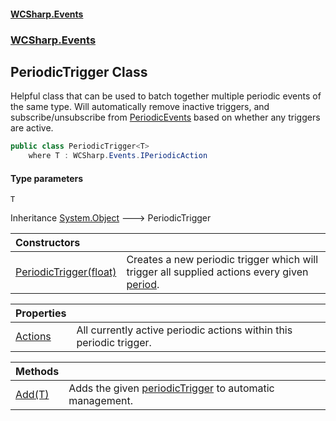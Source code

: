 #### [WCSharp.Events](README.md 'README')
### [WCSharp.Events](WCSharp.Events.md 'WCSharp.Events')

## PeriodicTrigger<T> Class

Helpful class that can be used to batch together multiple periodic events of the same type. Will automatically remove inactive triggers, and  
subscribe/unsubscribe from [PeriodicEvents](WCSharp.Events.PeriodicEvents.md 'WCSharp.Events.PeriodicEvents') based on whether any triggers are active.

```csharp
public class PeriodicTrigger<T>
    where T : WCSharp.Events.IPeriodicAction
```
#### Type parameters

<a name='WCSharp.Events.PeriodicTrigger_T_.T'></a>

`T`

Inheritance [System.Object](https://docs.microsoft.com/en-us/dotnet/api/System.Object 'System.Object') &#129106; PeriodicTrigger<T>

| Constructors | |
| :--- | :--- |
| [PeriodicTrigger(float)](WCSharp.Events.PeriodicTrigger_T_.PeriodicTrigger(float).md 'WCSharp.Events.PeriodicTrigger<T>.PeriodicTrigger(float)') | Creates a new periodic trigger which will trigger all supplied actions every given [period](WCSharp.Events.PeriodicTrigger_T_.PeriodicTrigger(float).md#WCSharp.Events.PeriodicTrigger_T_.PeriodicTrigger(float).period 'WCSharp.Events.PeriodicTrigger<T>.PeriodicTrigger(float).period'). |

| Properties | |
| :--- | :--- |
| [Actions](WCSharp.Events.PeriodicTrigger_T_.Actions.md 'WCSharp.Events.PeriodicTrigger<T>.Actions') | All currently active periodic actions within this periodic trigger. |

| Methods | |
| :--- | :--- |
| [Add(T)](WCSharp.Events.PeriodicTrigger_T_.Add(T).md 'WCSharp.Events.PeriodicTrigger<T>.Add(T)') | Adds the given [periodicTrigger](WCSharp.Events.PeriodicTrigger_T_.Add(T).md#WCSharp.Events.PeriodicTrigger_T_.Add(T).periodicTrigger 'WCSharp.Events.PeriodicTrigger<T>.Add(T).periodicTrigger') to automatic management. |
